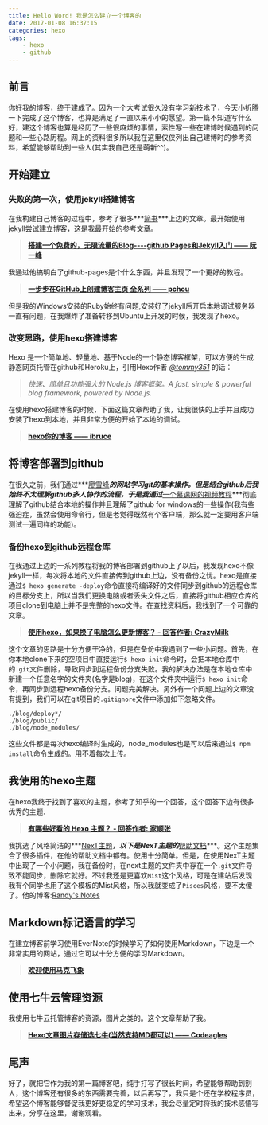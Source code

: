 ```yaml
---
title: Hello Word! 我是怎么建立一个博客的
date: 2017-01-08 16:37:15
categories: hexo
tags:
    - hexo
    - github
---
```

## 前言
你好我的博客，终于建成了。因为一个大考试很久没有学习新技术了，今天小折腾一下完成了这个博客，也算是满足了一直以来小小的愿望。第一篇不知道写什么好，建这个博客也算是经历了一些很麻烦的事情，索性写一些在建博时候遇到的问题和一些心路历程。网上的资料很多所以我在这里仅仅列出自己建博时的参考资料，希望能够帮助到一些人(其实我自己还是萌新^^)。<!--more-->

## 开始建立
### 失败的第一次，使用jekyll搭建博客
在我构建自己博客的过程中，参考了很多***[简书](http://www.jianshu.com/)***上边的文章。最开始使用jekyll尝试建立博客，这是我最开始的参考文章。  

> **[搭建一个免费的，无限流量的Blog----github Pages和Jekyll入门 —— 阮一峰](http://www.ruanyifeng.com/blog/2012/08/blogging_with_jekyll.html)** 

我通过他搞明白了github-pages是个什么东西，并且发现了一个更好的教程。

> **[一步步在GitHub上创建博客主页 全系列 —— pchou](http://www.pchou.info/ssgithubPage/2013-01-03-build-github-blog-page-01.html)**

但是我的Windows安装的Ruby始终有问题,安装好了jekyll后开启本地调试服务器一直有问题，在我爆炸了准备转移到Ubuntu上开发的时候，我发现了hexo。
### 改变思路，使用hexo搭建博客
Hexo 是一个简单地、轻量地、基于Node的一个静态博客框架，可以方便的生成静态网页托管在github和Heroku上，引用Hexo作者 *[@tommy351](https://github.com/hexojs/hexo)* 的话：

>*快速、简单且功能强大的 Node.js 博客框架。A fast, simple & powerful blog framework, powered by Node.js.*

在使用hexo搭建博客的时候，下面这篇文章帮助了我，让我很快的上手并且成功安装了hexo到本地，并且非常方便的开始了本地的调试。

> **[hexo你的博客 —— ibruce](http://ibruce.info/2013/11/22/hexo-your-blog/)**

## 将博客部署到github
在很久之前，我们通过***[廖雪峰](http://www.liaoxuefeng.com/wiki/0013739516305929606dd18361248578c67b8067c8c017b000)***的网站学习git的基本操作。但是结合github后我始终不太理解github多人协作的流程，于是我通过***[一个慕课网的视频教程](http://www.imooc.com/learn/390)***彻底理解了github结合本地的操作并且理解了github for windows的一些操作(我有些强迫症，虽然会使用命令行，但是老觉得既然有个客户端，那么就一定要用客户端测试一遍同样的功能)。

### 备份hexo到github远程仓库
在我通过上边的一系列教程将我的博客部署到github上了以后，我发现hexo不像jekyll一样，每次将本地的文件直接传到github上边，没有备份之忧。hexo是直接通过`$ hexo generate -deploy`命令直接将编译好的文件同步到github的远程仓库的目标分支上，所以当我们更换电脑或者丢失文件之后，直接将github相应仓库的项目clone到电脑上并不是完整的hexo文件。在查找资料后，我找到了一个可靠的文章。

> **[使用hexo，如果换了电脑怎么更新博客？ - 回答作者: CrazyMilk ](http://zhihu.com/question/21193762/answer/79109280)**

这个文章的思路是十分方便干净的，但是在备份中我遇到了一些小问题。首先，在你本地clone下来的空项目中直接运行`$ hexo init`命令时，会把本地仓库中的`.git`文件删除，导致同步到远程备份分支失败。我的解决办法是在本地仓库中新建一个任意名字的文件夹(名字是blog)，在这个文件夹中运行`$ hexo init`命令，再同步到远程hexo备份分支。问题完美解决。另外有一个问题上边的文章没有提到，我们可以在git项目的`.gitignore`文件中添加如下忽略文件。
```
./blog/deploy*/
./blog/public/
./blog/node_modules/
```
这些文件都是每次hexo编译时生成的，node_modules也是可以后来通过`$ npm install`命令生成的。用不着每次上传。

## 我使用的hexo主题
在hexo我终于找到了喜欢的主题，参考了知乎的一个回答，这个回答下边有很多优秀的主题.
> **[有哪些好看的 Hexo 主题？ - 回答作者: 家顺张 ](http://zhihu.com/question/24422335/answer/46357100)**

我挑选了风格简洁的***[NexT主题](https://github.com/iissnan/hexo-theme-next)***，以下是NexT主题的***[帮助文档](http://theme-next.iissnan.com/getting-started.html)***。这个主题集合了很多插件，在他的帮助文档中都有。使用十分简单。但是，在使用NexT主题中出现了一个小问题，我在备份时，在next主题的文件夹中存在一个`.git`文件导致不能同步，删除它就好。不过我还是更喜欢`Mist`这个风格，可是在建站后发现我有个同学也用了这个模板的Mist风格，所以我就变成了`Pisces`风格，要不太傻了。他的博客:[Randy's Notes](http://pengzhendong.cn/)

## Markdown标记语言的学习
在建立博客前学习使用EverNote的时候学习了如何使用Markdown，下边是一个非常实用的网站，通过它可以十分方便的学习Markdown。
> **[欢迎使用马克飞象](https://maxiang.io/#fn:demo)**

## 使用七牛云管理资源
我使用七牛云托管博客的资源，图片之类的。这个文章帮助了我。
> **[Hexo文章图片存储选七牛(当然支持MD都可以) —— Codeagles](http://www.jianshu.com/p/ec2c8acf63cd)**

## 尾声
好了，就把它作为我的第一篇博客吧，纯手打写了很长时间，希望能够帮助到别人，这个博客还有很多的东西需要完善，以后再写了，我只是个还在学校程序员，希望这个博客能够督促我更好更稳定的学习技术，我会尽量定时将我的技术感悟写出来，分享在这里，谢谢观看。








